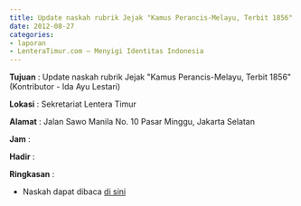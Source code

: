 ```yaml
---
title: Update naskah rubrik Jejak "Kamus Perancis-Melayu, Terbit 1856" (Kontributor - Ida Ayu Lestari)
date: 2012-08-27
categories:
- laporan
- LenteraTimur.com – Menyigi Identitas Indonesia
---
```


**Tujuan** : Update naskah rubrik Jejak "Kamus Perancis-Melayu, Terbit 1856" (Kontributor - Ida Ayu Lestari)

**Lokasi** : Sekretariat Lentera Timur 

**Alamat** : Jalan Sawo Manila No. 10 Pasar Minggu, Jakarta Selatan

**Jam** : 

**Hadir** :  


**Ringkasan** : 
* Naskah dapat dibaca [di sini](http://www.lenteratimur.com/2012/08/kamus-perancis-melayu-terbit-1856/)
